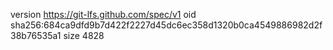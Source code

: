 version https://git-lfs.github.com/spec/v1
oid sha256:684ca9dfd9b7d422f2227d45dc6ec358d1320b0ca4549886982d2f38b76535a1
size 4828
